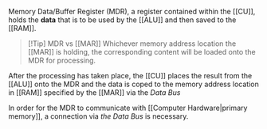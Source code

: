 Memory Data/Buffer Register (MDR), a register contained within the [[CU]], holds the **data** that is to be used by the [[ALU]] and then saved to the [[RAM]].

> [!Tip] MDR vs [[MAR]]
Whichever memory address location the [[MAR]] is holding, the corresponding content will be loaded onto the MDR for processing. 

After the processing has taken place, the [[CU]] places the result from the [[ALU]] onto the MDR and the data is coped to the memory address location in [[RAM]] specified by the [[MAR]] via the *Data Bus*

In order for the MDR to communicate with [[Computer Hardware|primary memory]], a connection via *the Data Bus* is necessary.
